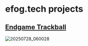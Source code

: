 # efog.tech projects

## [Endgame Trackball](https://github.com/efogtech/endgame-trackball)

![20250728_060028](https://github.com/user-attachments/assets/34a6d464-b352-43d1-8576-2fcf0d073f17)
